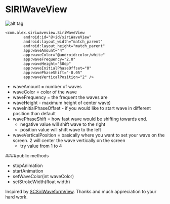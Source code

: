 # SIRIWaveView

![alt tag](https://github.com/alexgomes09/SIRIWaveView/blob/master/captures/screen_capture.gif)

```
<com.alex.siriwaveview.SiriWaveView
        android:id="@+id/siriWaveView"
        android:layout_width="match_parent"
        android:layout_height="match_parent"
        app:waveAmount="4"
        app:waveColor="@android:color/white"
        app:waveFrequency="2.0"
        app:waveHeight="50dp"
        app:waveInitialPhaseOffset="0"
        app:wavePhaseShift="-0.05"
        app:waveVerticalPosition="2" />
```

- waveAmount = number of waves
- waveColor = color of the wave
- waveFrequency = the frequent the waves are
- waveHeight - maximum height of center wave)
- waveInitialPhaseOffset - if you would like to start wave in different position than default
- wavePhaseShift = how fast wave would be shifting towards end. 
     - negative value will shift wave to the right
     - position value will shift wave to the left
- waveVerticalPosition = basically where you want to set your wave on the screen. 2 will center the wave vertically on the screen
     - try value from 1 to 4

####public methods
* stopAnimation
* startAnimation
* setWaveColor(int waveColor)
* setStrokeWidth(float width)


Inspired by [SCSiriWaveformView](https://github.com/stefanceriu/SCSiriWaveformView). Thanks and much appreciation to your hard work. 
